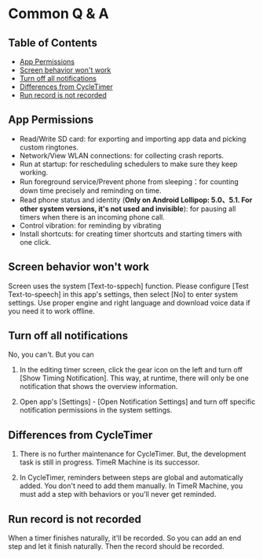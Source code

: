# Common Q & A

## Table of Contents

- [App Permissions](#App-Permissions)
- [Screen behavior won't work](#Screen-behavior-wont-work)
- [Turn off all notifications](#Turn-off-all-notifications)
- [Differences from CycleTimer](#Differences-from-CycleTimer)
- [Run record is not recorded](#Run-record-is-not-recorded)

## App Permissions

- Read/Write SD card: for exporting and importing app data and picking custom ringtones.
- Network/View WLAN connections: for collecting crash reports.
- Run at startup: for rescheduling schedulers to make sure they keep working.
- Run foreground service/Prevent phone from sleeping：for counting down time precisely and reminding on time.
- Read phone status and identity (**Only on Android Lollipop: 5.0、5.1. For other system versions, it's not used and invisible**): for pausing all timers when there is an incoming phone call.
- Control vibration: for reminding by vibrating
- Install shortcuts: for creating timer shortcuts and starting timers with one click.

## Screen behavior won't work

Screen uses the system [Text-to-sppech] function. Please configure [Test Text-to-speech] in this app\'s settings, then select [No] to enter system settings. Use proper engine and right language and download voice data if you need it to work offline.

## Turn off all notifications

No, you can't. But you can

1. In the editing timer screen, click the gear icon on the left and turn off [Show Timing Notification]. This way, at runtime, there will only be one notification that shows the overview information.

1. Open app's [Settings] - [Open Notification Settings] and turn off specific notification permissions in the system settings.

## Differences from CycleTimer

1. There is no further maintenance for CycleTimer. But, the development task is still in progress. TimeR Machine is its successor.

2. In CycleTimer, reminders between steps are global and automatically added. You don't need to add them manually. In TimeR Machine, you must add a step with behaviors or you'll never get reminded.

## Run record is not recorded

When a timer finishes naturally, it'll be recorded. So you can add an end step and let it finish naturally. Then the record should be recorded.
